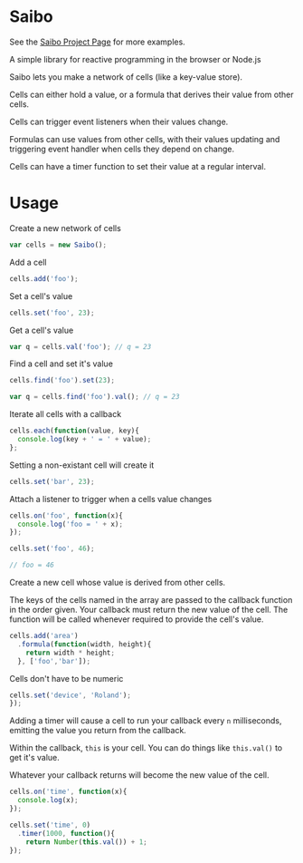 # Saibo

See the [Saibo Project Page](http://simonswain.github.io/saibo/ "Saibo Project Page") for more examples.

A simple library for reactive programming in the browser or Node.js

Saibo lets you make a network of cells (like a key-value store). 

Cells can either hold a value, or a formula that derives their value
from other cells.

Cells can trigger event listeners when their values change.

Formulas can use values from other cells, with their values updating
and triggering event handler when cells they depend on change.

Cells can have a timer function to set their value at a regular
interval.

# Usage

Create a new network of cells

```javascript
var cells = new Saibo();
```

Add a cell

```javascript
cells.add('foo');
```

Set a cell's value

```javascript
cells.set('foo', 23);
```

Get a cell's value

```javascript
var q = cells.val('foo'); // q = 23
```

Find a cell and set it's value

```javascript
cells.find('foo').set(23);
```

```javascript
var q = cells.find('foo').val(); // q = 23
```

Iterate all cells with a callback

```javascript
cells.each(function(value, key){
  console.log(key + ' = ' + value);
};
```

Setting a non-existant cell will create it

```javascript
cells.set('bar', 23);
```

Attach a listener to trigger when a cells value changes

```javascript
cells.on('foo', function(x){
  console.log('foo = ' + x);
});

cells.set('foo', 46);

// foo = 46
```

Create a new cell whose value is derived from other cells. 

The keys of the cells named in the array are passed to the callback
function in the order given. Your callback must return the new value
of the cell. The function will be called whenever required to provide
the cell's value.

```javascript
cells.add('area')
  .formula(function(width, height){
    return width * height;
  }, ['foo','bar']);
```

Cells don't have to be numeric

```javascript
cells.set('device', 'Roland');
});
```

Adding a timer will cause a cell to run your callback every `n`
milliseconds, emitting the value you return from the callback.

Within the callback, `this` is your cell. You can do things like
`this.val()` to get it's value.

Whatever your callback returns will become the new value of the cell.

```javascript
cells.on('time', function(x){
  console.log(x);
});

cells.set('time', 0)
  .timer(1000, function(){
    return Number(this.val()) + 1;
});
```
